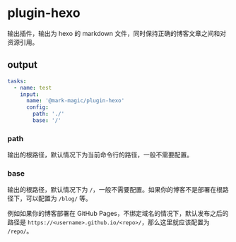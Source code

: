 # plugin-hexo

输出插件，输出为 hexo 的 markdown 文件，同时保持正确的博客文章之间和对资源引用。

## output

```yaml
tasks:
  - name: test
    input:
      name: '@mark-magic/plugin-hexo'
      config:
        path: './'
        base: '/'
```

### path

输出的根路径，默认情况下为当前命令行的路径，一般不需要配置。

### base

输出的根路径，默认情况下为 `/`，一般不需要配置。如果你的博客不是部署在根路径下，可以配置为 `/blog/` 等。

例如如果你的博客部署在 GitHub Pages，不绑定域名的情况下，默认发布之后的路径是 `https://<username>.github.io/<repo>/`，那么这里就应该配置为 `/repo/`。
